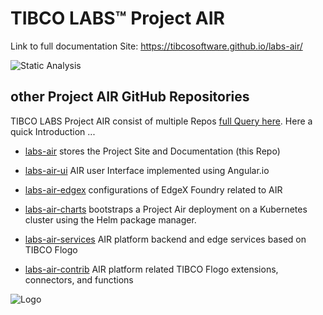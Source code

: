 # TIBCO LABS™ Project AIR

Link to full documentation Site: <https://tibcosoftware.github.io/labs-air/>

![Static Analysis](https://github.com/TIBCOSoftware/labs-air/workflows/Static%20Analysis/badge.svg)

## other Project AIR GitHub Repositories

TIBCO LABS Project AIR consist of multiple Repos [full Query here](https://github.com/orgs/TIBCOSoftware/repositories?language=&q=air&sort=&type=).
Here a quick Introduction ...

- [labs-air](https://github.com/TIBCOSoftware/labs-air)
  stores the Project Site and Documentation (this Repo)

- [labs-air-ui](https://github.com/TIBCOSoftware/labs-air-ui)
  AIR user Interface implemented using Angular.io

- [labs-air-edgex](https://github.com/TIBCOSoftware/labs-air-edgex)
  configurations of EdgeX Foundry related to AIR

- [labs-air-charts](https://github.com/TIBCOSoftware/labs-air-charts)
  bootstraps a Project Air deployment on a Kubernetes cluster using the Helm package manager.

- [labs-air-services](https://github.com/TIBCOSoftware/labs-air-services)
  AIR platform backend and edge services based on TIBCO Flogo

- [labs-air-contrib](https://github.com/TIBCOSoftware/labs-air-contrib)
  AIR platform related TIBCO Flogo extensions, connectors, and functions

![Logo](https://tibcosoftware.github.io/TIBCO-LABS/about/tibcolabs-brand.png "Labs Logo")
